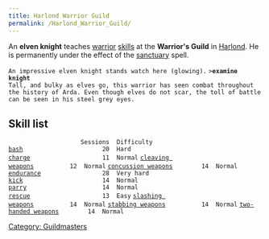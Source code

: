 ```yaml
---
title: Harlond Warrior Guild
permalink: /Harlond_Warrior_Guild/
---
```


An **elven knight** teaches [warrior](warrior "wikilink")
[skills](skill "wikilink") at the **Warrior's Guild** in
[Harlond](Harlond "wikilink"). He is permanently under the effect of the
[sanctuary](sanctuary "wikilink") spell.

`An impressive elven knight stands watch here (glowing).`
`>`**`examine knight`**
`Tall, and bulky as elves go, this warrior has seen combat throughout`
`the history of Arda. Even though elves do not scar, the toll of battle`
`can be seen in his steel grey eyes.`

## Skill list

`                    Sessions  Difficulty`
[`bash`](bash "wikilink")`                      20  Hard`
[`charge`](charge "wikilink")`                    11  Normal`
[`cleaving weapons`](cleaving_weapons "wikilink")`          12  Normal`
[`concussion weapons`](concussion_weapons "wikilink")`        14  Normal`
[`endurance`](endurance "wikilink")`                 28  Very hard`
[`kick`](kick "wikilink")`                      14  Normal`
[`parry`](parry "wikilink")`                     14  Normal`
[`rescue`](rescue "wikilink")`                    13  Easy`
[`slashing weapons`](slashing_weapons "wikilink")`          14  Normal`
[`stabbing weapons`](stabbing_weapons "wikilink")`          14  Normal`
[`two-handed weapons`](two-handed_weapons "wikilink")`        14  Normal`

[Category: Guildmasters](Category:_Guildmasters "wikilink")